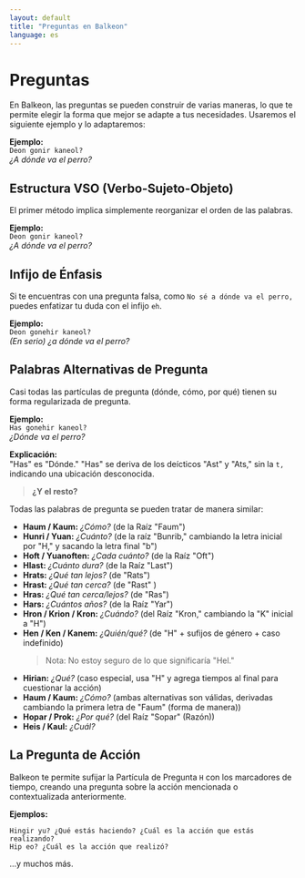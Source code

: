 ```yaml
---
layout: default
title: "Preguntas en Balkeon"
language: es
---
```


# Preguntas

En Balkeon, las preguntas se pueden construir de varias maneras, lo que te permite elegir la forma que mejor se adapte a tus necesidades. Usaremos el siguiente ejemplo y lo adaptaremos:

**Ejemplo:**  
`Deon gonir kaneol?`  
*¿A dónde va el perro?*

## Estructura VSO (Verbo-Sujeto-Objeto)

El primer método implica simplemente reorganizar el orden de las palabras.

**Ejemplo:**  
`Deon gonir kaneol?`  
*¿A dónde va el perro?*

## Infijo de Énfasis

Si te encuentras con una pregunta falsa, como `No sé a dónde va el perro,` puedes enfatizar tu duda con el infijo `eh`.

**Ejemplo:**  
`Deon gonehir kaneol?`  
*(En serio) ¿a dónde va el perro?*

## Palabras Alternativas de Pregunta

Casi todas las partículas de pregunta (dónde, cómo, por qué) tienen su forma regularizada de pregunta.

**Ejemplo:**  
`Has gonehir kaneol?`  
*¿Dónde va el perro?*

**Explicación:**  
"Has" es "Dónde." "Has" se deriva de los deícticos "Ast" y "Ats," sin la `t,` indicando una ubicación desconocida.

> **¿Y el resto?**

Todas las palabras de pregunta se pueden tratar de manera similar:


- **Haum / Kaum:** *¿Cómo?* (de la Raíz "Faum") 
- **Hunri / Yuan:** *¿Cuánto?* (de la raíz "Bunrib," cambiando la letra inicial por "H," y sacando la letra final "b")
- **Hoft / Yuanoften:** *¿Cada cuánto?* (de la Raíz "Oft")
- **Hlast:** *¿Cuánto dura?* (de la Raíz "Last")
- **Hrats:** *¿Qué tan lejos?* (de "Rats")
- **Hrast:** *¿Qué tan cerca?* (de "Rast" )
- **Hras:** *¿Qué tan cerca/lejos?* (de "Ras")
- **Hars:** *¿Cuántos años?* (de la Raíz "Yar") 
- **Hron / Krion / Kron:** *¿Cuándo?* (del Raíz "Kron," cambiando la "K" inicial a "H")
- **Hen / Ken / Kanem:** *¿Quién/qué?* (de "H" + sufijos de género + caso indefinido)
  > Nota: No estoy seguro de lo que significaría "Hel."
- **Hirian:** *¿Qué?* (caso especial, usa "H" y agrega tiempos al final para cuestionar la acción)
- **Haum / Kaum:** *¿Cómo?* (ambas alternativas son válidas, derivadas cambiando la primera letra de "Faum" (forma de manera))
- **Hopar / Prok:** *¿Por qué?* (del Raíz "Sopar" (Razón))
- **Heis / Kaul:** *¿Cuál?* 

## La Pregunta de Acción

Balkeon te permite sufijar la Partícula de Pregunta `H` con los marcadores de tiempo, creando una pregunta sobre la acción mencionada o contextualizada anteriormente.

**Ejemplos:**

```
Hingir yu? ¿Qué estás haciendo? ¿Cuál es la acción que estás realizando?
Hip eo? ¿Cuál es la acción que realizó?
```
…y muchos más.
